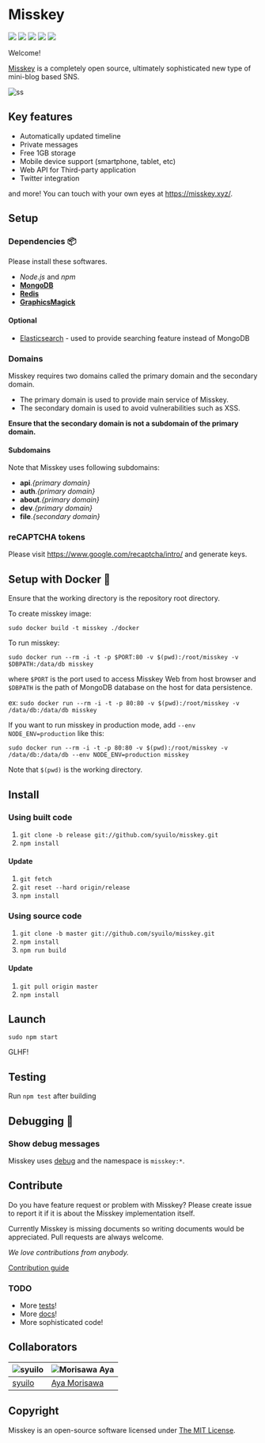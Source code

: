 Misskey
================================

[![][travis-badge]][travis-link]
[![][dependencies-badge]][dependencies-link]
[![][himawari-badge]][himasaku]
[![][sakurako-badge]][himasaku]
[![][mit-badge]][mit]

Welcome!

[Misskey](https://misskey.xyz) is a completely open source,
ultimately sophisticated new type of mini-blog based SNS.

![ss](./resources/ss.jpg)

Key features
--------------------------------
* Automatically updated timeline
* Private messages
* Free 1GB storage
* Mobile device support (smartphone, tablet, etc)
* Web API for Third-party application
* Twitter integration

and more! You can touch with your own eyes at https://misskey.xyz/.

Setup
--------------------------------
### Dependencies :package:
Please install these softwares.
* *Node.js* and *npm*
* **[MongoDB](https://www.mongodb.com/)**
* **[Redis](https://redis.io/)**
* **[GraphicsMagick](http://www.graphicsmagick.org/)**

#### Optional
* [Elasticsearch](https://www.elastic.co/) - used to provide searching feature instead of MongoDB

### Domains
Misskey requires two domains called the primary domain and the secondary domain.

* The primary domain is used to provide main service of Misskey.
* The secondary domain is used to avoid vulnerabilities such as XSS.

**Ensure that the secondary domain is not a subdomain of the primary domain.**

#### Subdomains
Note that Misskey uses following subdomains:

* **api**.*{primary domain}*
* **auth**.*{primary domain}*
* **about**.*{primary domain}*
* **dev**.*{primary domain}*
* **file**.*{secondary domain}*

### reCAPTCHA tokens
Please visit https://www.google.com/recaptcha/intro/ and generate keys.

Setup with Docker :whale:
--------------------------------
Ensure that the working directory is the repository root directory.

To create misskey image:

`sudo docker build -t misskey ./docker`

To run misskey:

`sudo docker run --rm -i -t -p $PORT:80 -v $(pwd):/root/misskey -v $DBPATH:/data/db misskey`

where `$PORT` is the port used to access Misskey Web from host browser
and `$DBPATH` is the path of MongoDB database on the host for data persistence.

ex: `sudo docker run --rm -i -t -p 80:80 -v $(pwd):/root/misskey -v /data/db:/data/db misskey`

If you want to run misskey in production mode, add `--env NODE_ENV=production` like this:

`sudo docker run --rm -i -t -p 80:80 -v $(pwd):/root/misskey -v /data/db:/data/db --env NODE_ENV=production misskey`

Note that `$(pwd)` is the working directory.

Install
--------------------------------
### Using built code
1. `git clone -b release git://github.com/syuilo/misskey.git`
2. `npm install`

#### Update
1. `git fetch`
2. `git reset --hard origin/release`
3. `npm install`

### Using source code
1. `git clone -b master git://github.com/syuilo/misskey.git`
2. `npm install`
3. `npm run build`

#### Update
1. `git pull origin master`
2. `npm install`

Launch
--------------------------------
`sudo npm start`

GLHF!

Testing
--------------------------------
Run `npm test` after building

Debugging :bug:
--------------------------------
### Show debug messages
Misskey uses [debug](https://github.com/visionmedia/debug) and the namespace is `misskey:*`.

Contribute
--------------------------------
Do you have feature request or problem with Misskey?
Please create issue to report it if it is about the Misskey implementation itself.

Currently Misskey is missing documents so writing documents would be appreciated.
Pull requests are always welcome.

*We love contributions from anybody.*

[Contribution guide](./CONTRIBUTING.md)

### TODO
* More [tests](./test)!
* More [docs](./docs)!
* More sophisticated code!

Collaborators
------------------------------
| ![syuilo](https://avatars2.githubusercontent.com/u/4439005?v=3&s=70) | ![Morisawa Aya](https://avatars0.githubusercontent.com/u/10798641?v=3&s=70)
|---|---|
| [syuilo](https://syuilo.com) | [Aya Morisawa](https://github.com/ayamorisawa)|

Copyright
------------------------------
Misskey is an open-source software licensed under [The MIT License](LICENSE).

[mit]:                http://opensource.org/licenses/MIT
[mit-badge]:          https://img.shields.io/badge/license-MIT-444444.svg?style=flat-square
[travis-link]:        https://travis-ci.org/syuilo/misskey
[travis-badge]:       http://img.shields.io/travis/syuilo/misskey/master.svg?style=flat-square
[dependencies-link]:  https://gemnasium.com/syuilo/misskey
[dependencies-badge]: https://img.shields.io/gemnasium/syuilo/misskey.svg?style=flat-square
[himasaku]:           https://himasaku.net
[himawari-badge]:     https://img.shields.io/badge/%E5%8F%A4%E8%B0%B7-%E5%90%91%E6%97%A5%E8%91%B5-1684c5.svg?style=flat-square
[sakurako-badge]:     https://img.shields.io/badge/%E5%A4%A7%E5%AE%A4-%E6%AB%BB%E5%AD%90-efb02a.svg?style=flat-square
